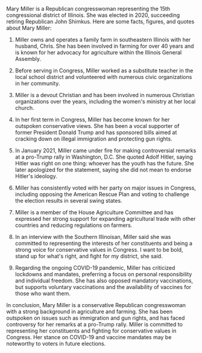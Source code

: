 Mary Miller is a Republican congresswoman representing the 15th congressional district of Illinois. She was elected in 2020, succeeding retiring Republican John Shimkus. Here are some facts, figures, and quotes about Mary Miller:

1. Miller owns and operates a family farm in southeastern Illinois with her husband, Chris. She has been involved in farming for over 40 years and is known for her advocacy for agriculture within the Illinois General Assembly.

2. Before serving in Congress, Miller worked as a substitute teacher in the local school district and volunteered with numerous civic organizations in her community.

3. Miller is a devout Christian and has been involved in numerous Christian organizations over the years, including the women's ministry at her local church.

4. In her first term in Congress, Miller has become known for her outspoken conservative views. She has been a vocal supporter of former President Donald Trump and has sponsored bills aimed at cracking down on illegal immigration and protecting gun rights.

5. In January 2021, Miller came under fire for making controversial remarks at a pro-Trump rally in Washington, D.C. She quoted Adolf Hitler, saying Hitler was right on one thing: whoever has the youth has the future. She later apologized for the statement, saying she did not mean to endorse Hitler's ideology.

6. Miller has consistently voted with her party on major issues in Congress, including opposing the American Rescue Plan and voting to challenge the election results in several swing states.

7. Miller is a member of the House Agriculture Committee and has expressed her strong support for expanding agricultural trade with other countries and reducing regulations on farmers.

8. In an interview with the Southern Illinoisan, Miller said she was committed to representing the interests of her constituents and being a strong voice for conservative values in Congress. I want to be bold, stand up for what's right, and fight for my district, she said. 

9. Regarding the ongoing COVID-19 pandemic, Miller has criticized lockdowns and mandates, preferring a focus on personal responsibility and individual freedom. She has also opposed mandatory vaccinations, but supports voluntary vaccinations and the availability of vaccines for those who want them.

In conclusion, Mary Miller is a conservative Republican congresswoman with a strong background in agriculture and farming. She has been outspoken on issues such as immigration and gun rights, and has faced controversy for her remarks at a pro-Trump rally. Miller is committed to representing her constituents and fighting for conservative values in Congress. Her stance on COVID-19 and vaccine mandates may be noteworthy to voters in future elections.
